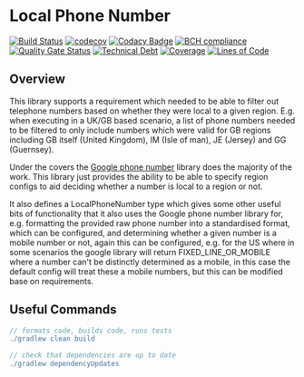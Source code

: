 # Local Phone Number

[![Build Status](https://travis-ci.org/michaelruocco/local-phone-number.svg?branch=master)](https://travis-ci.org/michaelruocco/local-phone-number)
[![codecov](https://codecov.io/gh/michaelruocco/local-phone-number/branch/master/graph/badge.svg)](https://codecov.io/gh/michaelruocco/local-phone-number)
[![Codacy Badge](https://app.codacy.com/project/badge/Grade/447cdab4470148eda31695b1c5e8e957)](https://www.codacy.com/manual/michaelruocco/local-phone-number?utm_source=github.com&amp;utm_medium=referral&amp;utm_content=michaelruocco/local-phone-number&amp;utm_campaign=Badge_Grade)
[![BCH compliance](https://bettercodehub.com/edge/badge/michaelruocco/local-phone-number?branch=master)](https://bettercodehub.com/)
[![Quality Gate Status](https://sonarcloud.io/api/project_badges/measure?project=michaelruocco_local-phone-number&metric=alert_status)](https://sonarcloud.io/dashboard?id=michaelruocco_local-phone-number)
[![Technical Debt](https://sonarcloud.io/api/project_badges/measure?project=michaelruocco_local-phone-number&metric=sqale_index)](https://sonarcloud.io/dashboard?id=michaelruocco_local-phone-number)
[![Coverage](https://sonarcloud.io/api/project_badges/measure?project=michaelruocco_local-phone-number&metric=coverage)](https://sonarcloud.io/dashboard?id=michaelruocco_local-phone-number)
[![Lines of Code](https://sonarcloud.io/api/project_badges/measure?project=michaelruocco_local-phone-number&metric=ncloc)](https://sonarcloud.io/dashboard?id=michaelruocco_local-phone-number)

## Overview

This library supports a requirement which needed to be able to filter out telephone
numbers based on whether they were local to a given region. E.g. when executing in a UK/GB based
scenario, a list of phone numbers needed to be filtered to only include numbers which were valid
for GB regions including GB itself (United Kingdom), IM (Isle of man), JE (Jersey) and GG (Guernsey).

Under the covers the [Google phone number](https://github.com/google/libphonenumber) library does
the majority of the work. This library just provides the ability to be able to specify region configs
to aid deciding whether a number is local to a region or not.

It also defines a LocalPhoneNumber type which gives some other useful bits of functionality that it
also uses the Google phone number library for, e.g. formatting the provided raw phone number into a
standardised format, which can be configured, and determining whether a given number is a mobile number or
not, again this can be configured, e.g. for the US where in some scenarios the google library will return
FIXED_LINE_OR_MOBILE where a number can't be distinctly determined as a mobile, in this case the default
config will treat these a mobile numbers, but this can be modified base on requirements.

## Useful Commands

```gradle
// formats code, builds code, runs tests
./gradlew clean build
```

```gradle
// check that dependencies are up to date
./gradlew dependencyUpdates
```